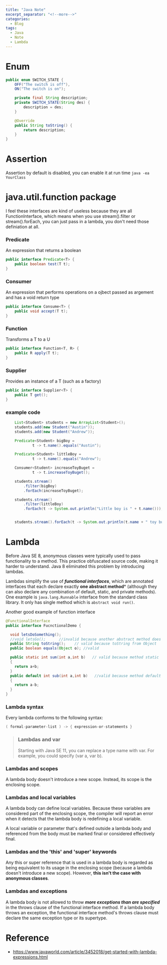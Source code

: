 ```yaml
---
title: "Java Note"
excerpt_separator: "<!--more-->"
categories:
  - Blog
tags:
  - Java
  - Note
  - Lambda
---
```


# Enum

```java
public enum SWITCH_STATE {
    OFF("The switch is off"),
    ON("The switch is on");

    private final String description;
    private SWITCH_STATE(String des) {
        description = des;
    }

    @Override
    public String toString() {
        return description;
    }
}
```

# Assertion
Assertion by default is disabled, you can enable it at run time `java -ea YourClass`

# java.util.function package

I feel these interfaces are kind of useless because they are all FunctionInterface, 
which means when you use stream().filter or stream().forEach, you can just pass in a
lambda, you don't need those definiation at all.


### Predicate
An expression that returns a boolean
```java
public interface Predicate<T> {
    public boolean test(T t);
}
```


### Consumer
An expression that performs operations on a ojbect passed as argement and has
a void return type

```java
public interface Consume<T> {
    public void accept(T t);
}
```

### Function
Transforms a T to a U

```java
public interface Function<T, R> {
    public R apply(T t);
}
```

### Supplier
Provides an instance of a T (such as a factory)
```java
public interface Supplier<T> {
    public T get();
}
```

### example code

```java
    List<Student> students = new ArrayList<Student>();
    students.add(new Student("Austin"));
    students.add(new Student("Andrew"));

    Predicate<Student> bigBoy =
            t -> t.name().equals("Austin");

    Predicate<Student> littleBoy =
            t -> t.name().equals("Andrew");

    Consumer<Student> increaseToyBuget =
            t -> t.increaseToyBuget();

    students.stream()
        .filter(bigBoy)
        .forEach(increaseToyBuget);

    students.stream()
        .filter(littleBoy)
        .forEach(t -> System.out.println("Little boy is " + t.name()));


    students.stream().forEach(t -> System.out.println(t.name + " toy buget " + t.getToyBuget()));
```

# Lambda

Before Java SE 8, anonymous classes were typically used to pass functionality to 
a method. This practice obfuscated source code, making it harder to understand. 
Java 8 eliminated this problem by introducing lambdas.

Lambdas simplify the use of ***functional interfaces***, which are annotated 
interfaces that each declare exactly **one abstract method*** (although they can 
also declare any combination of default, static, and private methods). One example
is `java.lang.Runnable` interface from the standard class library. It only has single
method which is `abstract void run()`.

Another good example of function interface

```java
@FunctionalInterface
public interface FucnctionalDemo {

  void letsDoSomething();
  //void letsGo();      //invalid because another abstract method does not allow
  public String toString();    // valid because toString from Object
  public boolean equals(Object o); //valid

  public static int sum(int a,int b)   // valid because method static
  {
    return a+b;
  }
  public default int sub(int a,int b)   //valid because method default
  {
    return a-b;
  }
}
```

### Lambda syntax
Every lambda conforms to the following syntax:

```java
( formal-parameter-list ) -> { expression-or-statements }
```
> ### Lambdas and var
> Starting with Java SE 11, you can replace a type name with var. For example, 
> you could specify (var a, var b).

### Lambdas and scopes
A lambda body doesn't introduce a new scope. Instead, its scope is the enclosing scope.

### Lambdas and local variables
A lambda body can define local variables. Because these variables are considered 
part of the enclosing scope, the compiler will report an error when it detects 
that the lambda body is redefining a local variable.

A local variable or parameter that's defined outside a lambda body and referenced 
from the body must be marked final or considered effectively final. 

### Lambdas and the 'this' and 'super' keywords
Any this or super reference that is used in a lambda body is regarded as being 
equivalent to its usage in the enclosing scope (because a lambda doesn't introduce
a new scope). However, **this isn't the case with anonymous classes**.

### Lambdas and exceptions
A lambda body is not allowed to throw ***more exceptions than are specified*** in 
the throws clause of the functional interface method. If a lambda body throws an 
exception, the functional interface method's throws clause must declare the same 
exception type or its supertype.


# Reference
* https://www.javaworld.com/article/3452018/get-started-with-lambda-expressions.html
